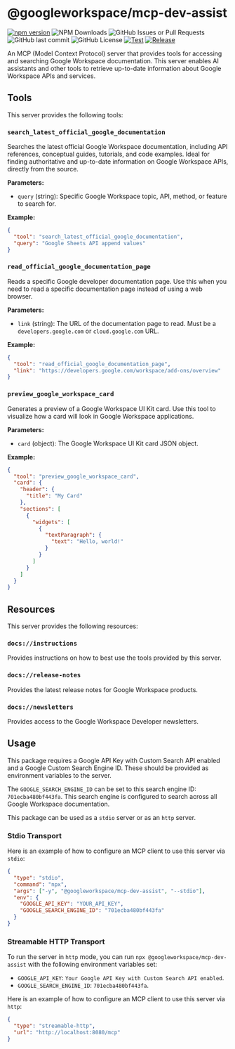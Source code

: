 # @googleworkspace/mcp-dev-assist

[![npm version](https://img.shields.io/npm/v/%40googleworkspace%2Fmcp-dev-assist)](https://www.npmjs.com/package/@googleworkspace/mcp-dev-assist)
![NPM Downloads](https://img.shields.io/npm/dm/%40googleworkspace%2Fmcp-dev-assist)
![GitHub Issues or Pull Requests](https://img.shields.io/github/issues/googleworkspace/dev-assist)
![GitHub last commit](https://img.shields.io/github/last-commit/googleworkspace/dev-assist)
![GitHub License](https://img.shields.io/github/license/googleworkspace/dev-assist)
[![Test](https://github.com/googleworkspace/dev-assist/actions/workflows/test.yml/badge.svg)](https://github.com/googleworkspace/dev-assist/actions/workflows/test.yml)
[![Release](https://github.com/googleworkspace/dev-assist/actions/workflows/release.yml/badge.svg)](https://github.com/googleworkspace/dev-assist/actions/workflows/release.yml)

An MCP (Model Context Protocol) server that provides tools for accessing and searching Google Workspace documentation. This server enables AI assistants and other tools to retrieve up-to-date information about Google Workspace APIs and services.

## Tools

This server provides the following tools:

### `search_latest_official_google_documentation`

Searches the latest official Google Workspace documentation, including API references, conceptual guides, tutorials, and code examples. Ideal for finding authoritative and up-to-date information on Google Workspace APIs, directly from the source.

**Parameters:**

- `query` (string): Specific Google Workspace topic, API, method, or feature to search for.

**Example:**

```json
{
  "tool": "search_latest_official_google_documentation",
  "query": "Google Sheets API append values"
}
```

### `read_official_google_documentation_page`

Reads a specific Google developer documentation page. Use this when you need to read a specific documentation page instead of using a web browser.

**Parameters:**

- `link` (string): The URL of the documentation page to read. Must be a `developers.google.com` or `cloud.google.com` URL.

**Example:**

```json
{
  "tool": "read_official_google_documentation_page",
  "link": "https://developers.google.com/workspace/add-ons/overview"
}
```

### `preview_google_workspace_card`

Generates a preview of a Google Workspace UI Kit card. Use this tool to visualize how a card will look in Google Workspace applications.

**Parameters:**

- `card` (object): The Google Workspace UI Kit card JSON object.

**Example:**

```json
{
  "tool": "preview_google_workspace_card",
  "card": {
    "header": {
      "title": "My Card"
    },
    "sections": [
      {
        "widgets": [
          {
            "textParagraph": {
              "text": "Hello, world!"
            }
          }
        ]
      }
    ]
  }
}
```

## Resources

This server provides the following resources:

### `docs://instructions`

Provides instructions on how to best use the tools provided by this server.

### `docs://release-notes`

Provides the latest release notes for Google Workspace products.

### `docs://newsletters`

Provides access to the Google Workspace Developer newsletters.

## Usage

This package requires a Google API Key with Custom Search API enabled and a Google Custom Search Engine ID. These should be provided as environment variables to the server.

The `GOOGLE_SEARCH_ENGINE_ID` can be set to this search engine ID: `701ecba480bf443fa`. This search engine is configured to search across all Google Workspace documentation.

This package can be used as a `stdio` server or as an `http` server.

### Stdio Transport

Here is an example of how to configure an MCP client to use this server via `stdio`:

```json
{
  "type": "stdio",
  "command": "npx",
  "args": ["-y", "@googleworkspace/mcp-dev-assist", "--stdio"],
  "env": {
    "GOOGLE_API_KEY": "YOUR_API_KEY",
    "GOOGLE_SEARCH_ENGINE_ID": "701ecba480bf443fa"
  }
}
```

### Streamable HTTP Transport

To run the server in `http` mode, you can run `npx @googleworkspace/mcp-dev-assist` with the following environment variables set:

- `GOOGLE_API_KEY`: `Your Google API Key with Custom Search API enabled`.
- `GOOGLE_SEARCH_ENGINE_ID`: `701ecba480bf443fa`.

Here is an example of how to configure an MCP client to use this server via `http`:

```json
{
  "type": "streamable-http",
  "url": "http://localhost:8080/mcp"
}
```

